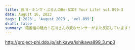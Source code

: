 ```yaml
---
title: 石川・ホンマ・ぶるんのBe-SIDE Your Life! vol.899-3
date: August 16, 2023
tags: ['2023', 'August 2023', 'vol.899']
draft: false
summary: 箱番組の魅力！石川さんの変なセンサーがまた反応しています！
---
```


http://project-phi.ddo.jp/ishikawa/ishikawa899_3.mp3